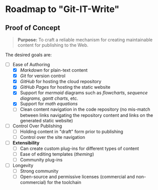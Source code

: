 # Roadmap to "Git-IT-Write"

## Proof of Concept

> **Purpose:** To craft a reliable mechanism for creating maintainable content for publishing to the Web.

The desired goals are:

- [ ] Ease of Authoring
  - [x] *Markdown* for plain-text content
  - [x] *Git* for version control
  - [x] *GitHub* for hosting the cloud repository
  - [x] *GitHub Pages* for hosting the static website
  - [x] Support for *mermaid* diagrams such as *flowcharts*, *sequence diagrams*, *gantt charts*, etc.
  - [x] Support for *math equations*
  - [ ] Clean content navigation in the code repository (no mis-match between links navigating the repository content and links on the generated static website)
- [ ] Control Over Publishing
  - [ ] Holding content in "draft" form prior to publishing
  - [ ] Control over the site navigation
- [ ] **Extensibility**
  - [ ] Can create custom plug-ins for different types of content
  - [ ] Ease of editing templates (*theming*)
  - [ ] Community plug-ins
- [ ] Longevity
  - [ ] Strong community
  - [ ] Open-source and permissive licenses (commercial and non-commercial) for the toolchain
